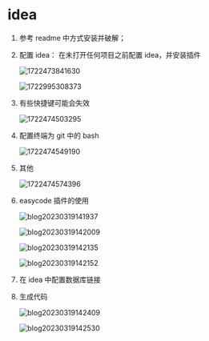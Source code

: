 # idea

1. 参考 readme 中方式安装并破解；
2. 配置 idea： 在未打开任何项目之前配置 idea，并安装插件

   ![1722473841630](./idea/image/1722473841630.png)

   ![1722995308373](./idea/image/1722995308373.png)

3. 有些快捷键可能会失效

   ![1722474503295](./idea/image/1722474503295.png)

4. 配置终端为 git 中的 bash

   ![1722474549190](./idea/image/1722474549190.png)

5. 其他

   ![1722474574396](./idea/image/1722474574396.png)

6. easycode 插件的使用

   ![blog20230319141937](./idea/image/blog20230319141937.png)

   ![blog20230319142009](./idea/image/blog20230319142009.png)

   ![blog20230319142135](./idea/image/blog20230319142135.png)

   ![blog20230319142152](./idea/image/blog20230319142152.png)

7. 在 idea 中配置数据库链接
8. 生成代码

   ![blog20230319142409](./idea/image/blog20230319142409.png)

   ![blog20230319142530](./idea/image/blog20230319142530.png)
